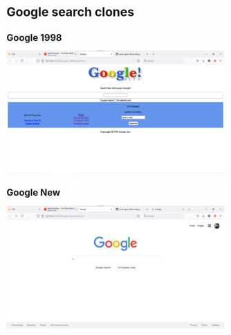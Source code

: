 # Google search clones
## Google 1998
![Google 1998](/Screenshot/Google-1998.png)
## Google New
![Google New](/Screenshot/Google-New.png)